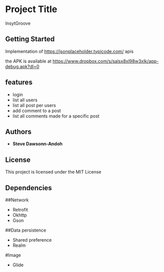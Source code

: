 # Project Title

InsytGroove

## Getting Started

Implementation of https://jsonplaceholder.typicode.com/ apis

the APK is available at https://www.dropbox.com/s/salsx8xl98w3xlk/app-debug.apk?dl=0

## features

* login
* list all users
* list all post per users
* add comment to a post
* list all comments made for a specific post

## Authors

* **Steve Dawsonn-Andoh** 

## License
This project is licensed under the MIT License 

## Dependencies

##Network

* Retrofit
* Okhttp
* Gson

##Data persistence

* Shared preference
* Realm

#Image 
* Glide



